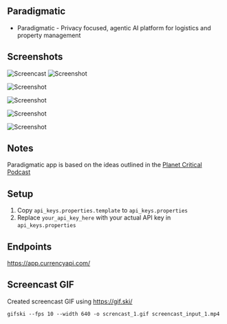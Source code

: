 ## Paradigmatic

* Paradigmatic - Privacy focused, agentic AI platform for logistics and property management


## Screenshots

![Screencast](https://github.com/arunabhdas/Paradigmatic/blob/main/screenshots/screncast_1.gif)
![Screenshot](https://github.com/arunabhdas/Paradigmatic/blob/main/screenshots/screenshot_2_1.png?raw=true)

![Screenshot](https://github.com/arunabhdas/Paradigmatic/blob/main/screenshots/screenshot_2_2.png?raw=true)

![Screenshot](https://github.com/arunabhdas/Paradigmatic/blob/main/screenshots/screenshot_2_3.png?raw=true)

![Screenshot](https://github.com/arunabhdas/Paradigmatic/blob/main/screenshots/screenshot_4.png?raw=true)

![Screenshot](https://github.com/arunabhdas/Paradigmatic/blob/main/screenshots/screenshot_1.png?raw=true)

## Notes
Paradigmatic app is based on the ideas outlined in the [Planet Critical Podcast](https://podcasts.apple.com/ca/podcast/planet-critical/id1545009586) 

## Setup

1. Copy `api_keys.properties.template` to `api_keys.properties`
2. Replace `your_api_key_here` with your actual API key in `api_keys.properties`


## Endpoints

https://app.currencyapi.com/

## Screencast GIF

Created screencast GIF using https://gif.ski/

```
gifski --fps 10 --width 640 -o screncast_1.gif screencast_input_1.mp4
```


